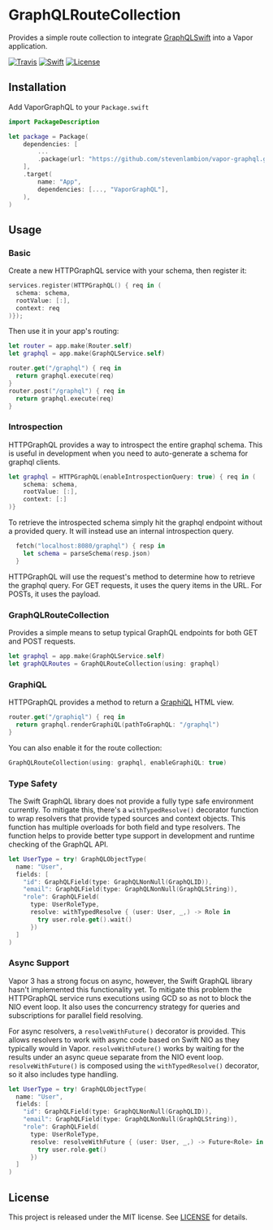 # GraphQLRouteCollection

Provides a simple route collection to integrate [GraphQLSwift](https://github.com/GraphQLSwift/GraphQL) into a Vapor application.

[![Travis][travis-badge]][travis-url]
[![Swift][swift-badge]][swift-url]
[![License][mit-badge]][mit-url]

## Installation

Add VaporGraphQL to your `Package.swift`

```swift
import PackageDescription

let package = Package(
    dependencies: [
        ...
        .package(url: "https://github.com/stevenlambion/vapor-graphql.git", .upToNextMajor(from: "0.1.0")),
    ],
    .target(
        name: "App",
        dependencies: [..., "VaporGraphQL"],
    ),
)
```

## Usage

### Basic

Create a new HTTPGraphQL service with your schema, then register it:

```swift
services.register(HTTPGraphQL() { req in (
  schema: schema,
  rootValue: [:],
  context: req
)});
```

Then use it in your app's routing:

```swift
let router = app.make(Router.self)
let graphql = app.make(GraphQLService.self)

router.get("/graphql") { req in
  return graphql.execute(req)
}
router.post("/graphql") { req in
  return graphql.execute(req)
}
```

### Introspection

HTTPGraphQL provides a way to introspect the entire graphql schema. This is useful in development when you need to auto-generate a schema for graphql clients.

```swift
let graphql = HTTPGraphQL(enableIntrospectionQuery: true) { req in (
    schema: schema,
    rootValue: [:],
    context: [:]
)}
```

To retrieve the introspected schema simply hit the graphql endpoint without a provided query. It will instead use an internal introspection query.

```swift
  fetch("localhost:8080/graphql") { resp in
    let schema = parseSchema(resp.json)
  }
```

HTTPGraphQL will use the request's method to determine how to retrieve the graphql query. For GET requests, it uses the query items in the URL. For POSTs, it uses the payload.

### GraphQLRouteCollection

Provides a simple means to setup typical GraphQL endpoints for both GET and POST requests.

```swift
let graphql = app.make(GraphQLService.self)
let graphQLRoutes = GraphQLRouteCollection(using: graphql)
```

### GraphiQL

HTTPGraphQL provides a method to return a [GraphiQL](https://github.com/graphql/graphiql) HTML view.

```swift
router.get("/graphiql") { req in
  return graphql.renderGraphiQL(pathToGraphQL: "/graphql")
}
```

You can also enable it for the route collection:

```swift
GraphQLRouteCollection(using: graphql, enableGraphiQL: true)
```

### Type Safety

The Swift GraphQL library does not provide a fully type safe environment currently. To mitigate this, there's a `withTypedResolve()` decorator function to wrap resolvers that provide typed sources and context objects. This function has multiple overloads for both field and type resolvers. The function helps to provide better type support in development and runtime checking of the GraphQL API.

```swift
let UserType = try! GraphQLObjectType(
  name: "User",
  fields: [
    "id": GraphQLField(type: GraphQLNonNull(GraphQLID)),
    "email": GraphQLField(type: GraphQLNonNull(GraphQLString)),
    "role": GraphQLField(
      type: UserRoleType,
      resolve: withTypedResolve { (user: User, _,) -> Role in
        try user.role.get().wait()
      })
  ]
)
```

### Async Support

Vapor 3 has a strong focus on async, however, the Swift GraphQL library hasn't implemented this functionality yet. To mitigate this problem the HTTPGraphQL service runs executions using GCD so as not to block the NIO event loop. It also uses the concurrency strategy for queries and subscriptions for parallel field resolving.

For async resolvers, a `resolveWithFuture()` decorator is provided. This allows resolvers to work with async code based on Swift NIO as they typically would in Vapor. `resolveWithFuture()` works by waiting for the results under an async queue separate from the NIO event loop. `resolveWithFuture()` is composed using the `withTypedResolve()` decorator, so it also includes type handling.

```swift
let UserType = try! GraphQLObjectType(
  name: "User",
  fields: [
    "id": GraphQLField(type: GraphQLNonNull(GraphQLID)),
    "email": GraphQLField(type: GraphQLNonNull(GraphQLString)),
    "role": GraphQLField(
      type: UserRoleType,
      resolve: resolveWithFuture { (user: User, _,) -> Future<Role> in
        try user.role.get()
      })
  ]
)
```

## License

This project is released under the MIT license. See [LICENSE](LICENSE) for details.

[swift-badge]: https://img.shields.io/badge/Swift-4.1-orange.svg?style=flat
[swift-url]: https://swift.org
[mit-badge]: https://img.shields.io/badge/License-MIT-blue.svg?style=flat
[mit-url]: https://tldrlegal.com/license/mit-license
[travis-badge]: https://travis-ci.org/StevenLambion/GraphQLRouteCollection.svg?branch=master
[travis-url]: https://travis-ci.org/StevenLambion/GraphQLRouteCollection
